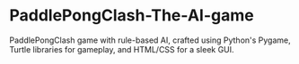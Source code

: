 # PaddlePongClash-The-AI-game
 PaddlePongClash game with rule-based AI, crafted using Python's Pygame, Turtle libraries for gameplay, and HTML/CSS for a sleek GUI.
